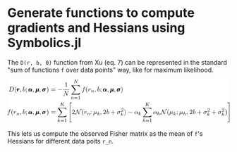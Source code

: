 # Generate functions to compute gradients and Hessians using Symbolics.jl

The `D(r, b, θ)` function from Xu (eq. 7) can be represented in the standard "sum of functions `f` over data points" way, like for maximum likelihood.

![](../../img/sum_of_fns.png)

This lets us compute the observed Fisher matrix as the mean of `f`'s Hessians for different data poits `r_n`.
